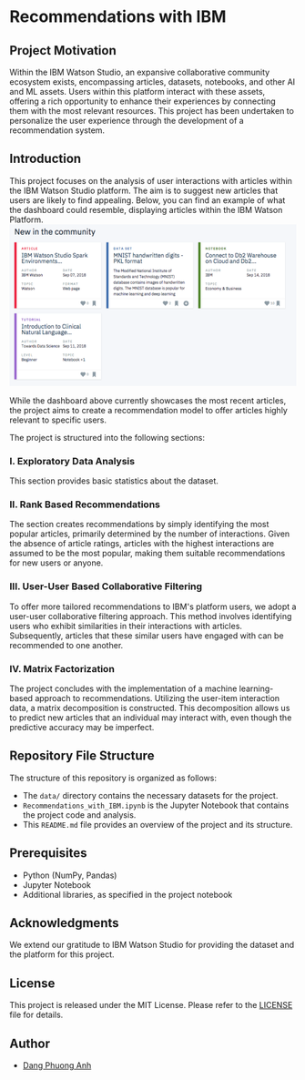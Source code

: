 # Recommendations with IBM

## Project Motivation

Within the IBM Watson Studio, an expansive collaborative community ecosystem exists, encompassing articles, datasets, notebooks, and other AI and ML assets. Users within this platform interact with these assets, offering a rich opportunity to enhance their experiences by connecting them with the most relevant resources.
This project has been undertaken to personalize the user experience through the development of a recommendation system.

## Introduction

This project focuses on the analysis of user interactions with articles within the IBM Watson Studio platform.
The aim is to suggest new articles that users are likely to find appealing.
Below, you can find an example of what the dashboard could resemble, displaying articles within the IBM Watson Platform.
![Example Dashboard](dashboard.png)

While the dashboard above currently showcases the most recent articles, the project aims to create a recommendation model to offer articles highly relevant to specific users.

The project is structured into the following sections:

### I. Exploratory Data Analysis

This section provides basic statistics about the dataset.

### II. Rank Based Recommendations

The section creates recommendations by simply identifying the most popular articles, primarily determined by the number of interactions.
Given the absence of article ratings, articles with the highest interactions are assumed to be the most popular, making them suitable recommendations for new users or anyone.

### III. User-User Based Collaborative Filtering

To offer more tailored recommendations to IBM's platform users, we adopt a user-user collaborative filtering approach. This method involves identifying users who exhibit similarities in their interactions with articles. Subsequently, articles that these similar users have engaged with can be recommended to one another.

### IV. Matrix Factorization

The project concludes with the implementation of a machine learning-based approach to recommendations. Utilizing the user-item interaction data, a matrix decomposition is constructed. This decomposition allows us to predict new articles that an individual may interact with, even though the predictive accuracy may be imperfect.

## Repository File Structure

The structure of this repository is organized as follows:

- The `data/` directory contains the necessary datasets for the project.
- `Recommendations_with_IBM.ipynb` is the Jupyter Notebook that contains the project code and analysis.
- This `README.md` file provides an overview of the project and its structure.

## Prerequisites

- Python (NumPy, Pandas)
- Jupyter Notebook
- Additional libraries, as specified in the project notebook

## Acknowledgments

We extend our gratitude to IBM Watson Studio for providing the dataset and the platform for this project.

## License

This project is released under the MIT License. Please refer to the [LICENSE](LICENSE) file for details.

## Author

- [Dang Phuong Anh](https://github.com/Phuonganh27)

